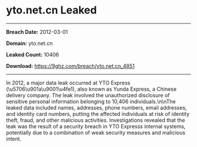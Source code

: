 # yto.net.cn Leaked

------------
**Breach Date:** 2012-03-01

**Domain:** yto.net.cn

**Leaked Count:** 10406

**Download:** https://9ghz.com/breach/yto.net.cn_4851

------------
In 2012, a major data leak occurred at YTO Express (\\u5706\\u901a\\u9001\\u4fe1), also known as Yunda Express, a Chinese delivery company. The leak involved the unauthorized disclosure of sensitive personal information belonging to 10,406 individuals.\n\nThe leaked data included names, addresses, phone numbers, email addresses, and identity card numbers, putting the affected individuals at risk of identity theft, fraud, and other malicious activities. Investigations revealed that the leak was the result of a security breach in YTO Expresss internal systems, potentially due to a combination of weak security measures and malicious intent.
